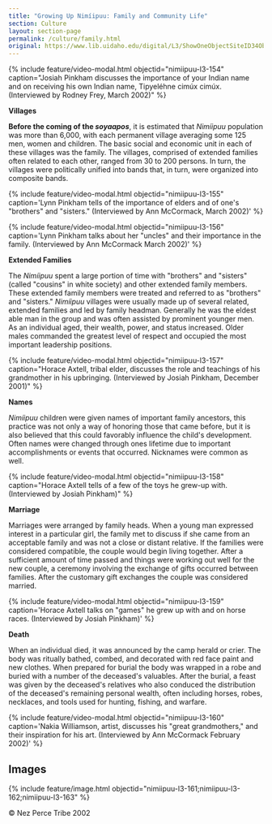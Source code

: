```yaml
---
title: "Growing Up Nimíipuu: Family and Community Life"
section: Culture
layout: section-page
permalink: /culture/family.html
original: https://www.lib.uidaho.edu/digital/L3/ShowOneObjectSiteID34ObjectID94.html
---
```


{% include feature/video-modal.html objectid="nimiipuu-l3-154" caption="Josiah Pinkham discusses the importance of your Indian name and on receiving his own Indian name, Tipyeléhne cimúx cimúx. (Interviewed by Rodney Frey, March 2002)" %}

**Villages**

**Before the coming of the _soyaapos_**, it is estimated that _Nimíipuu_ population was more than 6,000, with each permanent village averaging some 125 men, women and children. The basic social and economic unit in each of these villages was the family. The villages, comprised of extended families often related to each other, ranged from 30 to 200 persons. In turn, the villages were politically unified into bands that, in turn, were organized into composite bands.

{% include feature/video-modal.html objectid="nimiipuu-l3-155" caption='Lynn Pinkham tells of the importance of elders and of one\'s "brothers" and "sisters." (Interviewed by Ann McCormack, March 2002)' %}

{% include feature/video-modal.html objectid="nimiipuu-l3-156" caption='Lynn Pinkham talks about her "uncles" and their importance in the family. (Interviewed by Ann McCormack March 2002)' %}

**Extended Families**

The _Nimíipuu_ spent a large portion of time with "brothers" and "sisters" (called "cousins" in white society) and other extended family members. These extended family members were treated and referred to as "brothers" and "sisters." _Nimíipuu_ villages were usually made up of several related, extended families and led by family headman. Generally he was the eldest able man in the group and was often assisted by prominent younger men. As an individual aged, their wealth, power, and status increased. Older males commanded the greatest level of respect and occupied the most important leadership positions.

{% include feature/video-modal.html objectid="nimiipuu-l3-157" caption="Horace Axtell, tribal elder, discusses the role and teachings of his grandmother in his upbringing. (Interviewed by Josiah Pinkham, December 2001)" %}

**Names**

_Nimíipuu_ children were given names of important family ancestors, this practice was not only a way of honoring those that came before, but it is also believed that this could favorably influence the child's development. Often names were changed through ones lifetime due to important accomplishments or events that occurred. Nicknames were common as well.

{% include feature/video-modal.html objectid="nimiipuu-l3-158" caption="Horace Axtell tells of a few of the toys he grew-up with. (Interviewed by Josiah Pinkham)" %}

**Marriage**

Marriages were arranged by family heads. When a young man expressed interest in a particular girl, the family met to discuss if she came from an acceptable family and was not a close or distant relative. If the families were considered compatible, the couple would begin living together. After a sufficient amount of time passed and things were working out well for the new couple, a ceremony involving the exchange of gifts occurred between families. After the customary gift exchanges the couple was considered married.

{% include feature/video-modal.html objectid="nimiipuu-l3-159" caption='Horace Axtell talks on "games" he grew up with and on horse races. (Interviewed by Josiah Pinkham)' %}

**Death**

When an individual died, it was announced by the camp herald or crier. The body was ritually bathed, combed, and decorated with red face paint and new clothes. When prepared for burial the body was wrapped in a robe and buried with a number of the deceased's valuables. After the burial, a feast was given by the deceased's relatives who also conduced the distribution of the deceased's remaining personal wealth, often including horses, robes, necklaces, and tools used for hunting, fishing, and warfare.

{% include feature/video-modal.html objectid="nimiipuu-l3-160" caption='Nakia Williamson, artist, discusses his "great grandmothers," and their inspiration for his art. (Interviewed by Ann McCormack February 2002)' %}

## Images

{% include feature/image.html objectid="nimiipuu-l3-161;nimiipuu-l3-162;nimiipuu-l3-163" %}

© Nez Perce Tribe 2002
